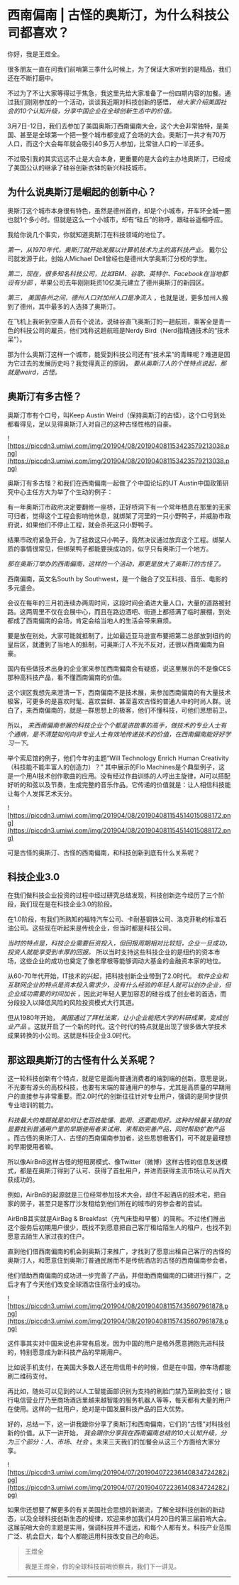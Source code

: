 # 西南偏南 | 古怪的奥斯汀，为什么科技公司都喜欢？

你好，我是王煜全。

很多朋友一直在问我们前哨第三季什么时候上，为了保证大家听到的是精品，我们还在不断打磨中。

不过为了不让大家等得过于焦急，我这里先给大家准备了一份四期内容的加餐。通过我们刚刚参加的一个活动，谈谈我近期对科技创新的感悟， *给大家介绍美国社会的10个认知升级，分享中国企业在全球创新生态中的价值。* 

3月7日-12日，我们去参加了美国奥斯汀西南偏南大会，这个大会非常独特，是美国、甚至是全球第一个把一整个城市都变成了会场的大会。奥斯汀一共才有70万人口，而这个大会每年就会吸引40多万人参加，比常驻人口的一半还多。

不过吸引我的其实远远不止是大会本身，更重要的是大会的主办地奥斯汀，已经成了美国公认的继承了硅谷创新衣钵的新兴科技城市。

## 为什么说奥斯汀是崛起的创新中心？

奥斯汀这个城市本身很有特色，虽然是德州首府，却是个小城市，开车环全城一圈也就1个多小时。但就是这么一个小城市，却有“硅丘”的称呼，跟硅谷遥相呼应。

我给你说几个事实，你就知道奥斯汀在科技领域的地位了。

 *第一，从1970年代，奥斯汀就开始发展以计算机技术为主的高科技产业。* 戴尔公司就发源于此，创始人Michael Dell曾经也是德州大学奥斯汀分校的学生。

 *第二，现在，很多知名科技公司，比如IBM、谷歌、英特尔、Facebook在当地都设有分部* ，苹果公司去年刚刚耗资10亿美元建立了德州奥斯汀的新园区。

 *第三， 美国各州之间，德州人口对加州人口是净流入* ，也就是说，更多加州人搬到了德州，其中最多的人选择了奥斯汀。

在飞机上我听到空乘人员有个说法，说硅谷直飞奥斯汀的一趟航班，乘客全是青一色的科技公司的雇员，他们戏称这趟航班是Nerdy Bird（Nerd指精通技术的“技术呆”）。

那为什么奥斯汀这样一个城市，能受到科技公司还有“技术呆”的青睐呢？难道是因为它过去的发展历史吗？我觉得真正的原因， *要从奥斯汀人的个性特点说起，那就是weird，古怪。*

## 奥斯汀有多古怪？

奥斯汀市有个口号，叫Keep Austin Weird（保持奥斯汀的古怪），这个口号到处都看得见，足以见得奥斯汀人对自己的这种古怪性格的自豪。

![https://piccdn3.umiwi.com/img/201904/08/201904081153423579213038.png](https://piccdn3.umiwi.com/img/201904/08/201904081153423579213038.png)

奥斯汀有多古怪？和我们在西南偏南一起做了个中国论坛的UT Austin中国政策研究中心主任方大为举了个生动的例子：

有一年奥斯汀市政府决定要翻修一座桥，正好桥洞下有一个常年栖息在那里的无家可归者，觉得这个工程会影响他休息，就绑架了河里的一只小野鸭子，并威胁市政府说，如果他们不停止工程，就会杀死这只小野鸭子。

结果市政府紧急开会，为了拯救这只小鸭子，竟然决议通过放弃这个工程。绑架人质的事情很常见，但绑架鸭子都能要挟成功的，似乎只有奥斯汀一个地方。

 *那在奥斯汀举办的西南偏南，这样的一个活动，那更是放大了奥斯汀的古怪了。*

西南偏南，英文名South by Southwest，是一个融合了交互科技、音乐、电影的多元盛会。

会议在每年的三月初连续办两周时间，这段时间会涌进大量人口，大量的道路被封路。这两周里不仅在会展中心，而且在路边酒吧、街道上都搭满了临时展棚，到处都成了西南偏南的会场，肯定会给当地人的生活会带来麻烦。

要是放在别处，大家可能就抵制了，比如最近亚马逊宣布要把第二总部放到纽约的皇后区，就遭到了当地人的抵制，可奥斯汀人不光不反对，还很以西南偏南为自豪。

国内有些做技术出身的企业家来参加西南偏南会有疑惑，说这里展示的不是像CES那种高科技产品，看不懂西南偏南的价值。

这个误区我想先来澄清一下，西南偏南不是技术展，来参加西南偏南的有大量技术极客，可更多的是喜欢时髦、喜欢尝鲜、甚至喜欢古怪的普通人中的时尚人群。说白了，来西南偏南的，就是一群思想上的极客，他们不懂科技，可他们思想前卫。

所以， *来西南偏南参展的科技企业个个都是讲故事的高手，做技术的专业人士有个通病，是不清楚如何向非专业人士有效地传递技术的价值，在西南偏南能好好学习一下。*

举个索尼馆的例子，他们今年的主题“Will Technology Enrich Human Creativity（科技能不能丰富人的创造力）？” 其中展示的Flo Machines是个典型例子，这是一个用AI技术创作歌曲的应用。没有经过作曲训练的人哼出主旋律，AI可以搭配好听的和弦以及节奏，生成完整的音乐作品。它传递的价值就是：让人相信科技能让每个人发挥艺术天分。

![https://piccdn3.umiwi.com/img/201904/08/201904081154514015088172.png](https://piccdn3.umiwi.com/img/201904/08/201904081154514015088172.png)

可是古怪的奥斯汀、古怪的西南偏南，和科技创新到底有什么关系呢？

## 科技企业3.0

在我们做科技企业投资的过程中经过研究总结发现，科技创新迄今经历了三个阶段，我们现在是在科技企业3.0的阶段。

在1.0阶段，有我们所熟知的福特汽车公司、卡耐基钢铁公司、洛克菲勒的标准石油公司。这些现在听起来是传统企业，但当时都是科技公司。

 *当时的特点是，科技企业需要巨资投入，但回报周期相对比较短，企业一旦成功，投资人就能享受到丰厚的回报。* 所以当时支持这些科技企业的是纽约的资本市场，这些企业的成功也奠定了像老摩根等能够调动大基金的金融资本家的地位。

从60-70年代开始，IT技术的兴起，把科技创新企业带到了2.0时代。 *软件企业和互联网企业的特点是资本投入需求少，没有什么经验的年轻人就可以创办企业，但企业成功需要的时间加长* ，因此对年轻人更加容忍的硅谷成了创业者的首选，而分段投入以降低风险的风险投资模式大行其道。

但从1980年开始， *美国通过了拜杜法案，让小企业能把大学的科研成果，变成创业产品* 。这就开启了一个新的时代。这个时代的特点就是出现了很多做大学技术成果转换的小公司。这就是科技企业3.0时代。

## 那这跟奥斯汀的古怪有什么关系呢？

这一轮科技创新有个特点，就是它是面向普通消费者的端到端的创新。意思是说，不光要有源头的高校科技，也要有末端的普通用户的参与，尤其是高质量的早期用户的直接参与非常重要。而2.0时代的创新往往针对专业用户，强调的是同步提供专业培训的能力。

 *科技最大的难题就是如何让老百姓能懂、能用、还要能用好。这种时候最关键的就是要找到普通用户里的早期使用者来试用、来帮助完善产品，同时帮助扩散产品* 。而古怪的奥斯汀人、古怪的西南偏南参加者，这些思想极客们，可不就是最理想的早期使用者嘛。

所以像AirBnB这样古怪的短租房模式、像Twitter（微博）这样古怪的信息发送模式，都是在奥斯汀得到了认可、获得了首批用户，并进而获得主流市场认可从而大获成功的。

例如，AirBnB的起源就是三位经常参加技术大会，却住不起酒店的技术宅，把自家的房子，甚至只是客厅沙发租给到他们所在的城市的穷参会者的尝试。

AirBnB其实就是AirBag & Breakfast（充气床垫和早餐）的简称。不过他们推出这个服务后初期用户很少，既找不到愿意把自己客厅租给陌生人的租户，也找不到愿意去陌生人家过夜的住户。

直到他们借西南偏南的机会到奥斯汀来推广，才找到了愿意出租自己客厅的古怪的奥斯汀人，和愿意住到奥斯汀普通民居而不是传统酒店的古怪的西南偏南参会者。

他们借助西南偏南的成功进一步完善了产品，并借助西南偏南的口碑进行推广，之后才有了今天他们改变全球酒店住宿行业的成功。

![https://piccdn3.umiwi.com/img/201904/08/201904081157435607961878.png](https://piccdn3.umiwi.com/img/201904/08/201904081157435607961878.png)

这件事其实对中国来说也非常有启发。因为中国的用户是格外愿意拥抱先进科技的，特别愿意成为新科技产品的早期用户。

比如说手机支付，在美国大多数人还在用信用卡的时候，但是在中国，停车场都能刷二维码支付。

再比如，随处可以见到的以人工智能面部识别为支持的刷脸门禁乃至刷脸支付；银行电信营业厅乃至商场酒店里越来越智能的服务机器人等等，每天都有大量的用户在使用。这样的一批用户，绝对是中国发展科技产品的巨大优势。

好的，总结一下，这一讲我跟你分享了奥斯汀和西南偏南，它们的“古怪”对科技创新的价值。从下一讲开始， *我会跟你分享我在西南偏南总结的10大认知升级，分为三个部分：人、市场、社会* 。未来三天我们的加餐会从这三个方面给大家分享。

![https://piccdn3.umiwi.com/img/201904/07/201904072236140834724282.jpg](https://piccdn3.umiwi.com/img/201904/07/201904072236140834724282.jpg)

如果你还想要了解更多的有关美国社会思想的新潮流，了解全球科技创新的新动态，以及全球科技创新生态的规律，欢迎来参加我们4月20日的第三届前哨大会。这届前哨大会的主题是实用，强调科技并不遥远，和每个人都有关。科技产业范围广泛、机会巨大，每个人都能运用科技改变自己的命运。

> 王煜全
> 
> 我是王煜全，你的全球科技前哨侦察兵，我们下一讲见。

---

